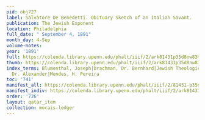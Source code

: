 ```yaml
---
pid: obj727
label: Salvatore De Benedetti. Obituary Sketch of an Italian Savant.
publication: The Jewish Exponent
location: Philadelphia
full_date: " September 4, 1891"
month_day: 4-Sep
volume-notes:
year: '1891'
full: https://colenda.library.upenn.edu/phalt/iiif/2/ark81431p35d8nw83%2FSHA256E-s8191194--1e2ee701f9eeb13118988f5b5a14c3a56130b64dc2b830c39607bccac9ed2165.jpeg/full/3500,/0/default.jpg
thumb: https://colenda.library.upenn.edu/phalt/iiif/2/ark81431p35d8nw83%2FSHA256E-s8191194--1e2ee701f9eeb13118988f5b5a14c3a56130b64dc2b830c39607bccac9ed2165.jpeg/full/!200,200/0/default.jpg
index_terms: Blumenthal, Joseph|Drachman, Dr. Bernhard|Jewish Theological Seminary|Kohut,
  Dr. Alexander|Mendes, H. Pereira
toc: '741'
manifest_all: https://colenda.library.upenn.edu/phalt/iiif/2/81431-p35d8nw83/manifest
manifest_indiv: https://colenda.library.upenn.edu/phalt/iiif/2/ark81431p35d8nw83%2FSHA256E-s8191194--1e2ee701f9eeb13118988f5b5a14c3a56130b64dc2b830c39607bccac9ed2165.jpeg
order: '726'
layout: qatar_item
collection: morais-ledger
---
```

